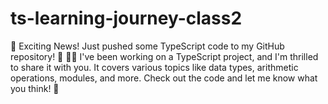 # ts-learning-journey-class2
🚀 Exciting News! Just pushed some TypeScript code to my GitHub repository! 🚀  👩‍💻 I've been working on a TypeScript project, and I'm thrilled to share it with you. It covers various topics like data types, arithmetic operations, modules, and more. Check out the code and let me know what you think! 🚀

